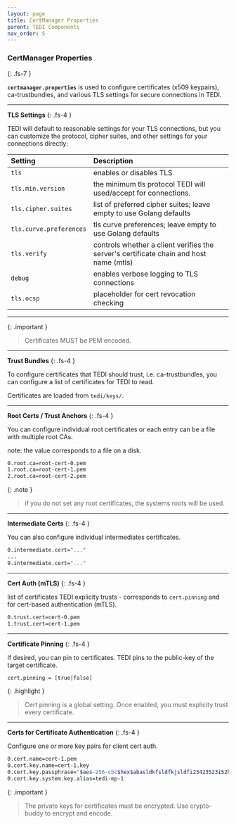 ```yaml
---
layout: page
title: CertManager Properties
parent: TEDI Components
nav_order: 5
---
```


### CertManager Properties
{: .fs-7 }

**`certmanager.properties`** is used to configure certificates (x509 keypairs), ca-trustbundles, and various TLS settings for secure connections in TEDI.

---

**TLS Settings**
{: .fs-4 }

TEDI will default to reasonable settings for your TLS connections, but you can customize the protocol, cipher suites, and other settings for your connections directly:


| **Setting**                    | **Description**          |
|:------------------------------|:--------------------------|
| `tls`                         | enables or disables TLS |
| `tls.min.version`             | the minimum tls protocol TEDI will used/accept for connections. |
| `tls.cipher.suites`           | list of preferred cipher suites; leave empty to use Golang defaults |
| `tls.curve.preferences`       | tls curve preferences;  leave empty to use Golang defaults |
| `tls.verify`                  | controls whether a client verifies the server's certificate chain and host name (mtls) |
| `debug`                       | enables verbose logging to TLS connections |
| `tls.ocsp`                    | placeholder for cert revocation checking |


---

{: .important }
> Certificates MUST be PEM encoded.

---

**Trust Bundles**
{: .fs-4 }

To configure certificates that TEDI should trust, i.e. ca-trustbundles, you can configure a list of certificates for TEDI to read.

Certificates are loaded from `tedi/keys/`. 

---

**Root Certs / Trust Anchors**
{: .fs-4 }

You can configure individual root certificates or each entry can be a file with multiple root CAs. 

note: the value corresponds to a file on a disk.

```sh
0.root.ca=root-cert-0.pem
1.root.ca=root-cert-1.pem
2.root.ca=root-cert-2.pem
```

{: .note }
> if you do not set any root certificates, the systems roots will be used.

---

**Intermediate Certs**
{: .fs-4 }

You can also configure individual intermediates certificates.

```sh
0.intermediate.cert="..."
...
9.intermediate.cert="..."

```

---

**Cert Auth (mTLS)**
{: .fs-4 }

list of certificates TEDI explicity trusts - corresponds to `cert.pinning` and for cert-based authentication (mTLS).


```sh
0.trust.cert=cert-0.pem
1.trust.cert=cert-1.pem
```

---

**Certificate Pinning**
{: .fs-4 }

If desired, you can pin to certificates. TEDI pins to the public-key of the target certificate.

```sh
cert.pinning = [true|false]
```

{: .highlight }
> Cert pinning is a global setting. Once enabled, you must explicity trust every certificate.

---

**Certs for Certificate Authentication**
{: .fs-4 }

Configure one or more key pairs for client cert auth.

```sh
0.cert.name=cert-1.pem
0.cert.key.name=cert-1.key
0.cert.key.passphrase="$aes-256-cbc$hex$abasldkfsldfkjsldfi23423523i52h2i3h52i3"
0.cert.key.system.key.alias=tedi-mp-1
```

{: .important }
> The private keys for certificates must be encrypted. Use crypto-buddy to encrypt and encode.

